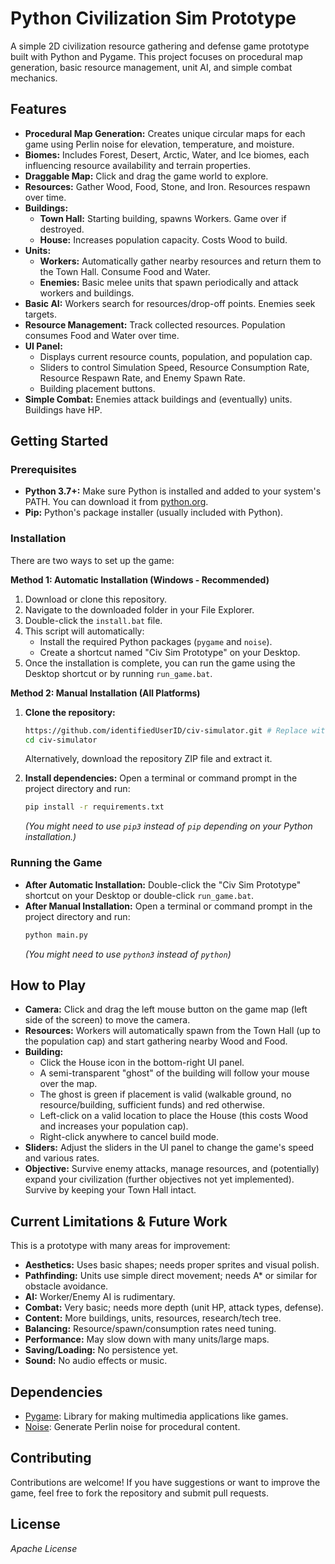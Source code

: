 # Python Civilization Sim Prototype

A simple 2D civilization resource gathering and defense game prototype built with Python and Pygame. This project focuses on procedural map generation, basic resource management, unit AI, and simple combat mechanics.

## Features

*   **Procedural Map Generation:** Creates unique circular maps for each game using Perlin noise for elevation, temperature, and moisture.
*   **Biomes:** Includes Forest, Desert, Arctic, Water, and Ice biomes, each influencing resource availability and terrain properties.
*   **Draggable Map:** Click and drag the game world to explore.
*   **Resources:** Gather Wood, Food, Stone, and Iron. Resources respawn over time.
*   **Buildings:**
    *   **Town Hall:** Starting building, spawns Workers. Game over if destroyed.
    *   **House:** Increases population capacity. Costs Wood to build.
*   **Units:**
    *   **Workers:** Automatically gather nearby resources and return them to the Town Hall. Consume Food and Water.
    *   **Enemies:** Basic melee units that spawn periodically and attack workers and buildings.
*   **Basic AI:** Workers search for resources/drop-off points. Enemies seek targets.
*   **Resource Management:** Track collected resources. Population consumes Food and Water over time.
*   **UI Panel:**
    *   Displays current resource counts, population, and population cap.
    *   Sliders to control Simulation Speed, Resource Consumption Rate, Resource Respawn Rate, and Enemy Spawn Rate.
    *   Building placement buttons.
*   **Simple Combat:** Enemies attack buildings and (eventually) units. Buildings have HP.

## Getting Started

### Prerequisites

*   **Python 3.7+:** Make sure Python is installed and added to your system's PATH. You can download it from [python.org](https://www.python.org/).
*   **Pip:** Python's package installer (usually included with Python).

### Installation

There are two ways to set up the game:

**Method 1: Automatic Installation (Windows - Recommended)**

1.  Download or clone this repository.
2.  Navigate to the downloaded folder in your File Explorer.
3.  Double-click the `install.bat` file.
4.  This script will automatically:
    *   Install the required Python packages (`pygame` and `noise`).
    *   Create a shortcut named "Civ Sim Prototype" on your Desktop.
5.  Once the installation is complete, you can run the game using the Desktop shortcut or by running `run_game.bat`.

**Method 2: Manual Installation (All Platforms)**

1.  **Clone the repository:**
    ```bash
    https://github.com/identifiedUserID/civ-simulator.git # Replace with your actual repo URL
    cd civ-simulator
    ```
    Alternatively, download the repository ZIP file and extract it.

2.  **Install dependencies:**
    Open a terminal or command prompt in the project directory and run:
    ```bash
    pip install -r requirements.txt
    ```
    *(You might need to use `pip3` instead of `pip` depending on your Python installation.)*

### Running the Game

*   **After Automatic Installation:** Double-click the "Civ Sim Prototype" shortcut on your Desktop or double-click `run_game.bat`.
*   **After Manual Installation:** Open a terminal or command prompt in the project directory and run:
    ```bash
    python main.py
    ```
    *(You might need to use `python3` instead of `python`)*

## How to Play

*   **Camera:** Click and drag the left mouse button on the game map (left side of the screen) to move the camera.
*   **Resources:** Workers will automatically spawn from the Town Hall (up to the population cap) and start gathering nearby Wood and Food.
*   **Building:**
    *   Click the House icon in the bottom-right UI panel.
    *   A semi-transparent "ghost" of the building will follow your mouse over the map.
    *   The ghost is green if placement is valid (walkable ground, no resource/building, sufficient funds) and red otherwise.
    *   Left-click on a valid location to place the House (this costs Wood and increases your population cap).
    *   Right-click anywhere to cancel build mode.
*   **Sliders:** Adjust the sliders in the UI panel to change the game's speed and various rates.
*   **Objective:** Survive enemy attacks, manage resources, and (potentially) expand your civilization (further objectives not yet implemented). Survive by keeping your Town Hall intact.

## Current Limitations & Future Work

This is a prototype with many areas for improvement:

*   **Aesthetics:** Uses basic shapes; needs proper sprites and visual polish.
*   **Pathfinding:** Units use simple direct movement; needs A* or similar for obstacle avoidance.
*   **AI:** Worker/Enemy AI is rudimentary.
*   **Combat:** Very basic; needs more depth (unit HP, attack types, defense).
*   **Content:** More buildings, units, resources, research/tech tree.
*   **Balancing:** Resource/spawn/consumption rates need tuning.
*   **Performance:** May slow down with many units/large maps.
*   **Saving/Loading:** No persistence yet.
*   **Sound:** No audio effects or music.

## Dependencies

*   [Pygame](https://www.pygame.org/): Library for making multimedia applications like games.
*   [Noise](https://pypi.org/project/noise/): Generate Perlin noise for procedural content.

## Contributing

Contributions are welcome! If you have suggestions or want to improve the game, feel free to fork the repository and submit pull requests.

## License

*Apache License*
